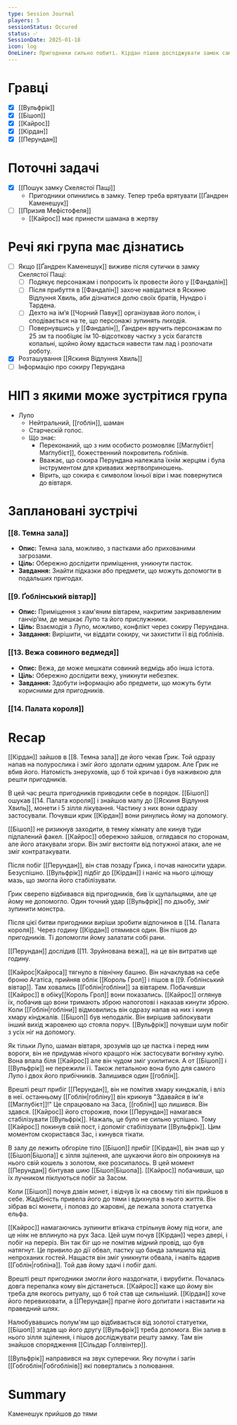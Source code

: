 ```yaml
---
type: Session Journal
players: 5
sessionStatus: Occured
status: ✅
SessionDate: 2025-01-18
icon: log
OneLiner: Пригодники сильно побиті. Кірдан пішов досліджувати замок сам
---
```


# Гравці
- [x] [[Вульфрік]]
- [x] [[Бішоп]]
- [x] [[Кайрос]]
- [x] [[Кірдан]]
- [x] [[Перундан]]

# Поточні задачі
* [x] [[Пошук замку Скелястої Пащі]] 
	* Пригодники опинились в замку. Тепер треба врятувати [[Ґандрен Каменешук]]
* [ ]  [[Призив Мефістофеля]]
	* [[Кайрос]] має принести шамана в жертву

# Речі які група має дізнатись
* [ ]  Якщо [[Ґандрен Каменешук]] виживе після сутички в замку Скелястої Пащі:
	* [ ] Подякує персонажам і попросить їх провести його у [[Фандалін]]
	* [ ] Після прибуття в [[Фандалін]] захоче навідатися в Яскиню Відлуння Хвиль, аби дізнатися долю своїх братів, Нундро і Тардена. 
	* [ ] Дехто на ім’я [[Чорний Павук]] організував його полон, і сподівається на те, що персонажі зупинять лиходія. 
	* [ ] Повернувшись у [[Фандалін]], Ґандрен вручить персонажам по 25 зм та пообіцяє їм 10-відсоткову частку з усіх багатств копальні, щойно йому вдасться навести там лад і розпочати роботу.
* [x] Розташування [[Яскиня Відлуння Хвиль]]
* [ ] Інформацію про сокиру Перундана

# НІП з якими може зустрітися група
- Лупо
    - Нейтральний, [[гоблін]], шаман
    - Старческій голос.
    - Що знає:
        - Переконаний, що з ним особисто розмовляє [[Маглубієт|Маґлубієт]], божественний покровитель ґоблінів.
        - Вважає, що сокира Перундана належала їхнім жерцям і була інструментом для кривавих жертвоприношень.
        - Вірить, що сокира є символом їхньої віри і має повернутися до вівтаря.

# Заплановані зустрічі
### [[8. Темна зала]]
- **Опис:** Темна зала, можливо, з пастками або прихованими загрозами.
- **Ціль:** Обережно дослідити приміщення, уникнути пасток.
- **Завдання:** Знайти підказки або предмети, що можуть допомогти в подальших пригодах.

### [[9. Ґоблінський вівтар]]
- **Опис:** Приміщення з кам'яним вівтарем, накритим закривавленим ганчір’ям, де мешкає Лупо та його прислужники.
- **Ціль:** Взаємодія з Лупо, можливо, конфлікт через сокиру Перундана.
- **Завдання:** Вирішити, чи віддати сокиру, чи захистити її від ґоблінів.

### [[13. Вежа совиного ведмедя]]
- **Опис:** Вежа, де може мешкати совиний ведмідь або інша істота.
- **Ціль:** Обережно дослідити вежу, уникнути небезпек.
- **Завдання:** Здобути інформацію або предмети, що можуть бути корисними для пригодників.

### [[14. Палата короля]]

# Recap

[[Кірдан]] зайшов в [[8. Темна зала]] де його чекав Ґрик. Той одразу напав на полурослика і зміг його здолати одним ударом. Але Ґрик не вбив його. Натомість знерухомів, що б той кричав і був наживкою для решти пригодників.

В цей час решта пригодників приводили себе в порядок. [[Бішоп]] ошукав [[14. Палата короля]] і знайшов мапу до [[Яскиня Відлуння Хвиль]], монети і 5 зілля лікування. Частину з них вони одразу застосували. Почувши крик [[Кірдан]] вони ринулись йому на допомогу. 

[[Бішоп]] не ризикнув заходити, в темну кімнату але кинув туди підпалений факел.  [[Кайрос]] обережно зайшов, оглядався по сторонам, але його атакували згори. Він зміг вистояти від потужної атаки, але не зміг контратакувати.

Після побіг [[Перундан]], він став позаду Ґрика, і почав наносити удари. Безуспішно.  [[Вульфрік]] підбіг до [[Кірдан]] і наніс на нього цілющу мазь, що змогла його стабілізувати. 

Ґрик сверепо відбивався від пригодників, бив їх щупальцями, але це йому не допомогло. Один точний удар [[Вульфрік]] по дзьобу, зміг зупинити монстра. 

Після цієї битви пригодники виріши зробити відпочинов в [[14. Палата короля]]. Через годину [[Кірдан]] отямився один. Він пішов до пригодників. Ті допомогли йому залатати собі рани.

[[Перундан]] дослідив [[11. Зруйнована вежа]], на це він витратив ще годину.

[[Кайрос|Кайроса]] тягнуло в північну башню. Він начаклував на себе броню Агатіса, прийняв облік [[Король Грол]] і пішов в [[9. Ґоблінський вівтар]]. Там ховались [[Гоблін|гобліни]] за вівтарем. Побачивши [[Кайрос]] в обіку[[Король Грол]] вони показались. [[Кайрос]] оглянув їх, побачив що вони тримають зброю напоготові і наказав кинути зброю. Коли [[Гоблін|гобліни]] відмовились він одразу напав на них і кинув хмару кінджалів. [[Бішоп]] був неподалік. Він вирішив заблокувати інший вихід жаровнею що стояла поруч. [[Вульфрік]] почувши шум побіг з усіх ніг на допомогу. 

Як тільки Лупо, шаман вівтаря, зрозумів що це пастка і перед ним вороги, він не придумав нічого кращого ніж застосувати вогняну кулю. Вона впала біля [[Кайрос]] але він чудом зміг ухилитися. А от [[Бішоп]] і [[Вульфрік]] не пережили її. Також летальною вона було для самого Лупо і двох його прибічників. Залишився один [[гоблін]].

Врешті решт прибіг [[Перундан]], він не помітив хмару кинджалів, і вліз в неї. останньому [[Гоблін|гобліну]] він крикнув "Здавайся в ім'я [[Маглубієт]]!" Це спрацювало на Заса, [[гоблін]] що лишився. Він здався. [[Кайрос]] його сторожив, поки [[Перундан]] намагався стабілізувати [[Вульфрік]]. Нажаль, це було не сильно успішно. Тому [[Кайрос]] покинув свій пост, і допоміг стабілізувати [[Вульфрік]]. Цим моментом скористався Зас, і кинувся тікати. 

В залу де лежить обгоріле тіло [[Бішоп]] прибіг [[Кірдан]], він знав що у [[Бішоп|Бішопа]] є зілля зцілення, але шукаючи його він опрокинув на нього свій кошель з золотом, яке розсипалось. В цей момент [[Перундан]] бінтував шию [[Бішоп|Бішопа]]. [[Кайрос]] побачивши, що їх лучником піклуються побіг за Засом. 

Коли [[Бішоп]] почув дзвін монет, і відчув їх на своєму тілі він прийшов в себе. Жадібність привела його до тями і вдихнула в нього життя. Він зібрав всі монети, і поповз до жаровні, де лежала золота статуетка ельфа. 

[[Кайрос]] намагаючись зупинити втікача стрільнув йому під ноги, але це ніяк не вплинуло на рух Заса. Цей шум почув [[Кірдан]] через двері, і побіг на переріз. Він так біг що не помітив мідний провід, що був натягнут. Це привило до дії обвал, пастку що банда залишила від непроханих гостей. Нащастя він зміг уникнути обвала, і навіть вдарив [[Гоблін|гобліна]]. Той дав йому здачі і побіг далі. 

Врешті решт пригодники змогли його наздогнати, і вирубити. Почалась довга перепалка кому він дістанеться. [[Кайрос]] каже що йому він треба для якогось ритуалу, що б той став ще сильніший. [[Кірдан]] хоче його перевиховати, а [[Перундан]] прагне його допитати і наставити на праведний шлях.

Налюбувавшись полум'ям що відбивається від золотої статуетки, [[Бішоп]] згадав що його другу [[Вульфрік]] треба допомога. Він залив в нього зілля зцілення, і пішов досліджувати решту замку. Там він знайшов спорядження [[Сільдар Голлвінтер]]. 

[[Вульфрік]] направився на звук суперечки. Яку почули і загін [[Гобгоблін|Гобгоблінів]] які повертались з полювання. 


# Summary

Каменешук прийшов до тями
